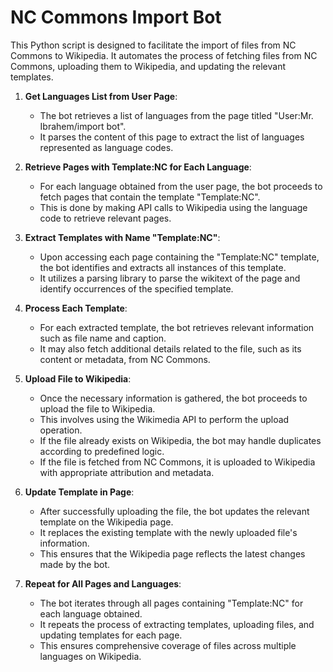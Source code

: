 # NC Commons Import Bot

This Python script is designed to facilitate the import of files from NC Commons to Wikipedia. It automates the process of fetching files from NC Commons, uploading them to Wikipedia, and updating the relevant templates.

1. **Get Languages List from User Page**:
   - The bot retrieves a list of languages from the page titled "User:Mr. Ibrahem/import bot".
   - It parses the content of this page to extract the list of languages represented as language codes.

2. **Retrieve Pages with Template:NC for Each Language**:
   - For each language obtained from the user page, the bot proceeds to fetch pages that contain the template "Template:NC".
   - This is done by making API calls to Wikipedia using the language code to retrieve relevant pages.

3. **Extract Templates with Name "Template:NC"**:
   - Upon accessing each page containing the "Template:NC" template, the bot identifies and extracts all instances of this template.
   - It utilizes a parsing library to parse the wikitext of the page and identify occurrences of the specified template.

4. **Process Each Template**:
   - For each extracted template, the bot retrieves relevant information such as file name and caption.
   - It may also fetch additional details related to the file, such as its content or metadata, from NC Commons.

5. **Upload File to Wikipedia**:
   - Once the necessary information is gathered, the bot proceeds to upload the file to Wikipedia.
   - This involves using the Wikimedia API to perform the upload operation.
   - If the file already exists on Wikipedia, the bot may handle duplicates according to predefined logic.
   - If the file is fetched from NC Commons, it is uploaded to Wikipedia with appropriate attribution and metadata.

6. **Update Template in Page**:
   - After successfully uploading the file, the bot updates the relevant template on the Wikipedia page.
   - It replaces the existing template with the newly uploaded file's information.
   - This ensures that the Wikipedia page reflects the latest changes made by the bot.

7. **Repeat for All Pages and Languages**:
   - The bot iterates through all pages containing "Template:NC" for each language obtained.
   - It repeats the process of extracting templates, uploading files, and updating templates for each page.
   - This ensures comprehensive coverage of files across multiple languages on Wikipedia.